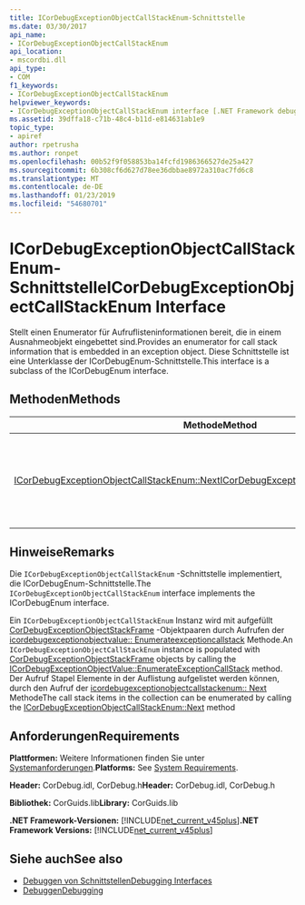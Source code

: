 ```yaml
---
title: ICorDebugExceptionObjectCallStackEnum-Schnittstelle
ms.date: 03/30/2017
api_name:
- ICorDebugExceptionObjectCallStackEnum
api_location:
- mscordbi.dll
api_type:
- COM
f1_keywords:
- ICorDebugExceptionObjectCallStackEnum
helpviewer_keywords:
- ICorDebugExceptionObjectCallStackEnum interface [.NET Framework debugging]
ms.assetid: 39dffa18-c71b-48c4-b11d-e814631ab1e9
topic_type:
- apiref
author: rpetrusha
ms.author: ronpet
ms.openlocfilehash: 00b52f9f058853ba14fcfd1986366527de25a427
ms.sourcegitcommit: 6b308cf6d627d78ee36dbbae8972a310ac7fd6c8
ms.translationtype: MT
ms.contentlocale: de-DE
ms.lasthandoff: 01/23/2019
ms.locfileid: "54680701"
---
```

# <a name="icordebugexceptionobjectcallstackenum-interface"></a><span data-ttu-id="c4201-102">ICorDebugExceptionObjectCallStackEnum-Schnittstelle</span><span class="sxs-lookup"><span data-stu-id="c4201-102">ICorDebugExceptionObjectCallStackEnum Interface</span></span>
<span data-ttu-id="c4201-103">Stellt einen Enumerator für Aufruflisteninformationen bereit, die in einem Ausnahmeobjekt eingebettet sind.</span><span class="sxs-lookup"><span data-stu-id="c4201-103">Provides an enumerator for call stack information that is embedded in an exception object.</span></span> <span data-ttu-id="c4201-104">Diese Schnittstelle ist eine Unterklasse der ICorDebugEnum-Schnittstelle.</span><span class="sxs-lookup"><span data-stu-id="c4201-104">This interface is a subclass of the ICorDebugEnum interface.</span></span>  
  
## <a name="methods"></a><span data-ttu-id="c4201-105">Methoden</span><span class="sxs-lookup"><span data-stu-id="c4201-105">Methods</span></span>  
  
|<span data-ttu-id="c4201-106">Methode</span><span class="sxs-lookup"><span data-stu-id="c4201-106">Method</span></span>|<span data-ttu-id="c4201-107">Beschreibung</span><span class="sxs-lookup"><span data-stu-id="c4201-107">Description</span></span>|  
|------------|-----------------|  
|[<span data-ttu-id="c4201-108">ICorDebugExceptionObjectCallStackEnum::Next</span><span class="sxs-lookup"><span data-stu-id="c4201-108">ICorDebugExceptionObjectCallStackEnum::Next</span></span>](../../../../docs/framework/unmanaged-api/debugging/icordebugexceptionobjectcallstackenum-next-method.md)|<span data-ttu-id="c4201-109">Ruft eine angegebene Anzahl von [CorDebugExceptionObjectStackFrame](../../../../docs/framework/unmanaged-api/debugging/cordebugexceptionobjectstackframe-structure.md) Objekte, die Informationen zur Aufrufliste ein Exception-Objekt enthalten.</span><span class="sxs-lookup"><span data-stu-id="c4201-109">Gets a specified number of [CorDebugExceptionObjectStackFrame](../../../../docs/framework/unmanaged-api/debugging/cordebugexceptionobjectstackframe-structure.md) objects that contain information about an exception object's call stack.</span></span>|  
  
## <a name="remarks"></a><span data-ttu-id="c4201-110">Hinweise</span><span class="sxs-lookup"><span data-stu-id="c4201-110">Remarks</span></span>  
 <span data-ttu-id="c4201-111">Die `ICorDebugExceptionObjectCallStackEnum` -Schnittstelle implementiert, die ICorDebugEnum-Schnittstelle.</span><span class="sxs-lookup"><span data-stu-id="c4201-111">The `ICorDebugExceptionObjectCallStackEnum` interface implements the ICorDebugEnum interface.</span></span>  
  
 <span data-ttu-id="c4201-112">Ein `ICorDebugExceptionObjectCallStackEnum` Instanz wird mit aufgefüllt [CorDebugExceptionObjectStackFrame](../../../../docs/framework/unmanaged-api/debugging/cordebugexceptionobjectstackframe-structure.md) -Objektpaaren durch Aufrufen der [icordebugexceptionobjectvalue:: Enumerateexceptioncallstack](../../../../docs/framework/unmanaged-api/debugging/icordebugexceptionobjectvalue-enumerateexceptioncallstack-method.md) Methode.</span><span class="sxs-lookup"><span data-stu-id="c4201-112">An `ICorDebugExceptionObjectCallStackEnum` instance is populated with [CorDebugExceptionObjectStackFrame](../../../../docs/framework/unmanaged-api/debugging/cordebugexceptionobjectstackframe-structure.md) objects by calling the [ICorDebugExceptionObjectValue::EnumerateExceptionCallStack](../../../../docs/framework/unmanaged-api/debugging/icordebugexceptionobjectvalue-enumerateexceptioncallstack-method.md) method.</span></span> <span data-ttu-id="c4201-113">Der Aufruf Stapel Elemente in der Auflistung aufgelistet werden können, durch den Aufruf der [icordebugexceptionobjectcallstackenum:: Next](../../../../docs/framework/unmanaged-api/debugging/icordebugexceptionobjectcallstackenum-next-method.md) Methode</span><span class="sxs-lookup"><span data-stu-id="c4201-113">The call stack items in the collection can be enumerated by calling the [ICorDebugExceptionObjectCallStackEnum::Next](../../../../docs/framework/unmanaged-api/debugging/icordebugexceptionobjectcallstackenum-next-method.md) method</span></span>  
  
## <a name="requirements"></a><span data-ttu-id="c4201-114">Anforderungen</span><span class="sxs-lookup"><span data-stu-id="c4201-114">Requirements</span></span>  
 <span data-ttu-id="c4201-115">**Plattformen:** Weitere Informationen finden Sie unter [Systemanforderungen](../../../../docs/framework/get-started/system-requirements.md).</span><span class="sxs-lookup"><span data-stu-id="c4201-115">**Platforms:** See [System Requirements](../../../../docs/framework/get-started/system-requirements.md).</span></span>  
  
 <span data-ttu-id="c4201-116">**Header:** CorDebug.idl, CorDebug.h</span><span class="sxs-lookup"><span data-stu-id="c4201-116">**Header:** CorDebug.idl, CorDebug.h</span></span>  
  
 <span data-ttu-id="c4201-117">**Bibliothek:** CorGuids.lib</span><span class="sxs-lookup"><span data-stu-id="c4201-117">**Library:** CorGuids.lib</span></span>  
  
 <span data-ttu-id="c4201-118">**.NET Framework-Versionen:** [!INCLUDE[net_current_v45plus](../../../../includes/net-current-v45plus-md.md)]</span><span class="sxs-lookup"><span data-stu-id="c4201-118">**.NET Framework Versions:** [!INCLUDE[net_current_v45plus](../../../../includes/net-current-v45plus-md.md)]</span></span>  
  
## <a name="see-also"></a><span data-ttu-id="c4201-119">Siehe auch</span><span class="sxs-lookup"><span data-stu-id="c4201-119">See also</span></span>
- [<span data-ttu-id="c4201-120">Debuggen von Schnittstellen</span><span class="sxs-lookup"><span data-stu-id="c4201-120">Debugging Interfaces</span></span>](../../../../docs/framework/unmanaged-api/debugging/debugging-interfaces.md)
- [<span data-ttu-id="c4201-121">Debuggen</span><span class="sxs-lookup"><span data-stu-id="c4201-121">Debugging</span></span>](../../../../docs/framework/unmanaged-api/debugging/index.md)
